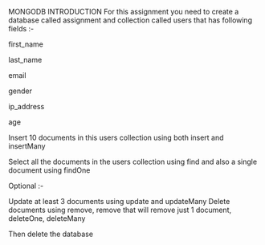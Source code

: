 MONGODB INTRODUCTION
For this assignment you need to create a database called assignment and collection called users that has following fields :-

first_name

last_name

email

gender

ip_address

age

Insert 10 documents in this users collection using both insert and insertMany

Select all the documents in the users collection using find and also a single document using findOne

Optional :-

Update at least 3 documents using update and updateMany
Delete documents using remove, remove that will remove just 1 document, deleteOne, deleteMany

Then delete the database